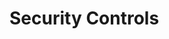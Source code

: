 # Security Controls

<!-- BEGINNING OF SECURITY CONTROLS LIST -->


<!-- END OF SECURITY CONTROLS LIST -->
